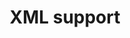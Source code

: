 ---
title: 'XML support'
description: XML is a structured markup language that offers a flexible and extensible approach for representing data. <br><br>Ballerina's XML native support enables seamless parsing, generation, and manipulation of XML data, facilitating integration with XML-based systems and protocols in data-oriented programming. Java developers can utilize third-party libraries to achieve similar XML handling capabilities.
image: 
url: https://github.com/ballerina-guides/integration-samples/tree/main/data-oriented-programming/xml-support
---